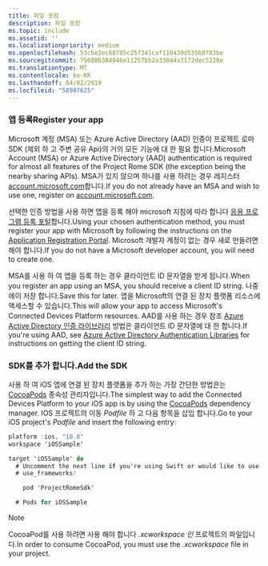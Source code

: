 ```yaml
---
title: 파일 포함
description: 파일 포함
ms.topic: include
ms.assetid: ''
ms.localizationpriority: medium
ms.openlocfilehash: 53cbe2ec68785c257341caf110439d535b8f83be
ms.sourcegitcommit: 75680b384946e11257bb2a33044a3172dec5220e
ms.translationtype: MT
ms.contentlocale: ko-KR
ms.lasthandoff: 04/02/2019
ms.locfileid: "58907625"
---
```

### <a name="register-your-app"></a><span data-ttu-id="fab23-103">앱 등록</span><span class="sxs-lookup"><span data-stu-id="fab23-103">Register your app</span></span>

<span data-ttu-id="fab23-104">Microsoft 계정 (MSA) 또는 Azure Active Directory (AAD) 인증이 프로젝트 로마 SDK (제외 하 고 주변 공유 Api)의 거의 모든 기능에 대 한 필요 합니다.</span><span class="sxs-lookup"><span data-stu-id="fab23-104">Microsoft Account (MSA) or Azure Active Directory (AAD) authentication is required for almost all features of the Project Rome SDK (the exception being the nearby sharing APIs).</span></span> <span data-ttu-id="fab23-105">MSA가 있지 않으며 하나를 사용 하려는 경우 레지스터 [account.microsoft.com](https://account.microsoft.com/account)합니다.</span><span class="sxs-lookup"><span data-stu-id="fab23-105">If you do not already have an MSA and wish to use one, register on [account.microsoft.com](https://account.microsoft.com/account).</span></span>

<span data-ttu-id="fab23-106">선택한 인증 방법을 사용 하면 앱을 등록 해야 microsoft 지침에 따라 합니다 [응용 프로그램 등록 포털](https://apps.dev.microsoft.com/)합니다.</span><span class="sxs-lookup"><span data-stu-id="fab23-106">Using your chosen authentication method, you must register your app with Microsoft by following the instructions on the [Application Registration Portal](https://apps.dev.microsoft.com/).</span></span> <span data-ttu-id="fab23-107">Microsoft 개발자 계정이 없는 경우 새로 만들려면 해야 합니다.</span><span class="sxs-lookup"><span data-stu-id="fab23-107">If you do not have a Microsoft developer account, you will need to create one.</span></span>

<span data-ttu-id="fab23-108">MSA를 사용 하 여 앱을 등록 하는 경우 클라이언트 ID 문자열을 받게 됩니다.</span><span class="sxs-lookup"><span data-stu-id="fab23-108">When you register an app using an MSA, you should receive a client ID string.</span></span> <span data-ttu-id="fab23-109">나중에이 저장 합니다.</span><span class="sxs-lookup"><span data-stu-id="fab23-109">Save this for later.</span></span> <span data-ttu-id="fab23-110">앱을 Microsoft의 연결 된 장치 플랫폼 리소스에 액세스할 수 있습니다.</span><span class="sxs-lookup"><span data-stu-id="fab23-110">This will allow your app to access Microsoft's Connected Devices Platform resources.</span></span> <span data-ttu-id="fab23-111">AAD를 사용 하는 경우 참조 [Azure Active Directory 인증 라이브러리](https://docs.microsoft.com/azure/active-directory/develop/active-directory-authentication-libraries) 방법은 클라이언트 ID 문자열에 대 한 합니다.</span><span class="sxs-lookup"><span data-stu-id="fab23-111">If you're using AAD, see [Azure Active Directory Authentication Libraries](https://docs.microsoft.com/azure/active-directory/develop/active-directory-authentication-libraries) for instructions on getting the client ID string.</span></span>

### <a name="add-the-sdk"></a><span data-ttu-id="fab23-112">SDK를 추가 합니다.</span><span class="sxs-lookup"><span data-stu-id="fab23-112">Add the SDK</span></span>

<span data-ttu-id="fab23-113">사용 하 여 iOS 앱에 연결 된 장치 플랫폼을 추가 하는 가장 간단한 방법은는 [CocoaPods](https://cocoapods.org/) 종속성 관리자입니다.</span><span class="sxs-lookup"><span data-stu-id="fab23-113">The simplest way to add the Connected Devices Platform to your iOS app is by using the [CocoaPods](https://cocoapods.org/) dependency manager.</span></span> <span data-ttu-id="fab23-114">IOS 프로젝트의 이동 *Podfile* 하 고 다음 항목을 삽입 합니다.</span><span class="sxs-lookup"><span data-stu-id="fab23-114">Go to your iOS project's *Podfile* and insert the following entry:</span></span>

```ObjectiveC
platform :ios, "10.0"
workspace 'iOSSample'

target 'iOSSample' do
  # Uncomment the next line if you're using Swift or would like to use dynamic frameworks
  # use_frameworks!

    pod 'ProjectRomeSdk'

  # Pods for iOSSample
```

> [!NOTE]
> <span data-ttu-id="fab23-115">CocoaPod를 사용 하려면 사용 해야 합니다 _.xcworkspace 인_ 프로젝트의 파일입니다.</span><span class="sxs-lookup"><span data-stu-id="fab23-115">In order to consume CocoaPod, you must use the _.xcworkspace_ file in your project.</span></span>
